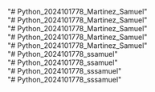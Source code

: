 "# Python_2024101778_Martinez_Samuel"  
"# Python_2024101778_Martinez_Samuel"  
"# Python_2024101778_Martinez_Samuel"  
"# Python_2024101778_Martinez_Samuel"  
"# Python_2024101778_Martinez_Samuel"  
"# Python_2024101778_ssamuel"  
"# Python_2024101778_ssamuel"  
"# Python_2024101778_sssamuel"  
"# Python_2024101778_sssamuel"  
